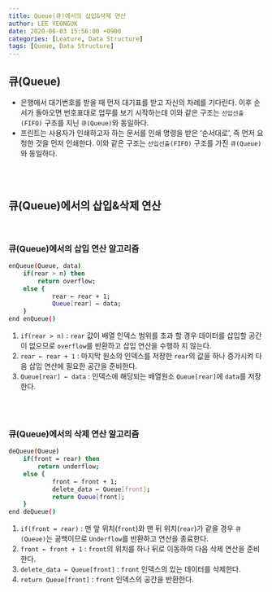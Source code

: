 ```yaml
---
title: Queue(큐)에서의 삽입&삭제 연산
author: LEE YEONGUK
date: 2020-06-03 15:56:00 +0900
categories: [Leature, Data Structure]
tags: [Queue, Data Structure]
---
```


## 큐(Queue)
- 은행에서 대기번호를 받을 때 먼저 대기표를 받고 자신의 차례를 기다린다. 이후 순서가 돌아오면 번호표대로 업무를 보기 시작하는데 이와 같은 구조는 `선입선출(FIFO)` 구조를 지닌 `큐(Queue)`와 동일하다.
- 프린트는 사용자가 인쇄하고자 하는 문서를 인쇄 명령을 받은 ‘순서대로’, 즉 먼저 요청한 것을 먼저 인쇄한다. 이와 같은 구조는 `선입선출(FIFO)` 구조를 가진 `큐(Queue)`와 동일하다.

<br/><br/>

## 큐(Queue)에서의 삽입&삭제 연산
<br/>

### 큐(Queue)에서의 삽입 연산 알고리즘
~~~bash
enQueue(Queue, data)
	if(rear > n) then 
		return overflow;
	else {
			rear ← rear + 1;
			Queue[rear] ← data;
	}
end enQueue()
~~~

1. `if(rear > n)` : `rear` 값이 배열 인덱스 범위를 초과 할 경우 데이터를 삽입할 공간이 없으므로 `overflow`를 반환하고 삽입 연산을 수행하 지 않는다.
2. `rear ← rear + 1` : 마지막 원소의 인덱스를 저장한 `rear`의 값을 하나 증가시켜 다음 삽입 연산에 필요한 공간을 준비한다.
3. `Queue[rear] ← data` : 인덱스에 해당되는 배열원소 `Queue[rear]`에 `data`를 저장한다.


<br/><br/>

### 큐(Queue)에서의 삭제 연산 알고리즘
~~~bash
deQueue(Queue)
	if(front = rear) then
		return underflow;
	else {
			front ← front + 1;
			delete_data ← Queue[front];
			return Queue[front];
	}
end deQueue()
~~~

1. `if(front = rear)` : 맨 앞 위치(`front`)와 맨 뒤 위치(`rear`)가 같을 경우 `큐(Queue)`는 공백이므로 `Underflow`를 반환하고 연산을 종료한다.
2. `front ← front + 1` : `front`의 위치를 하나 뒤로 이동하여 다음 삭제 연산을 준비한다.
3. `delete_data ← Queue[front]` : `front` 인덱스의 있는 데이터를 삭제한다.
4. `return Queue[front]` : `front` 인덱스의 공간을 반환한다.